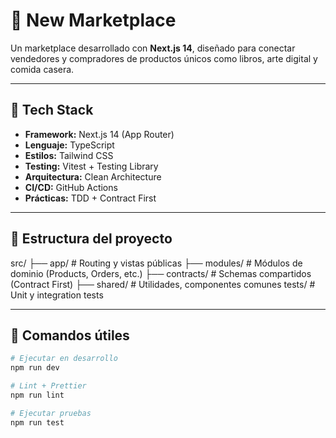# 🛒 New Marketplace

Un marketplace desarrollado con **Next.js 14**, diseñado para conectar vendedores y compradores de productos únicos como libros, arte digital y comida casera.

---

## 🚀 Tech Stack

- **Framework:** Next.js 14 (App Router)
- **Lenguaje:** TypeScript
- **Estilos:** Tailwind CSS
- **Testing:** Vitest + Testing Library
- **Arquitectura:** Clean Architecture
- **CI/CD:** GitHub Actions
- **Prácticas:** TDD + Contract First

---

## 📁 Estructura del proyecto

src/
├── app/ # Routing y vistas públicas
├── modules/ # Módulos de dominio (Products, Orders, etc.)
├── contracts/ # Schemas compartidos (Contract First)
├── shared/ # Utilidades, componentes comunes
tests/ # Unit y integration tests

---

## 🧪 Comandos útiles

```bash
# Ejecutar en desarrollo
npm run dev

# Lint + Prettier
npm run lint

# Ejecutar pruebas
npm run test